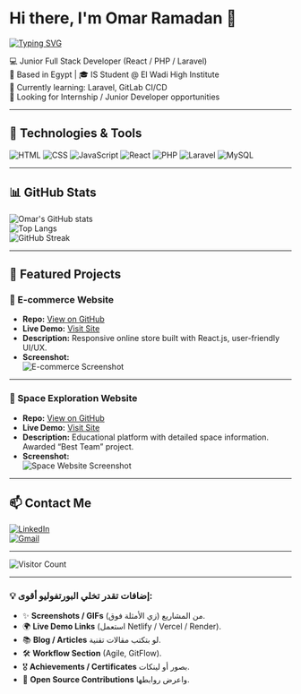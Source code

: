 # Hi there, I'm Omar Ramadan 👋

[![Typing SVG](https://readme-typing-svg.herokuapp.com?font=Fira+Code&size=24&pause=1000&color=00F7F7&center=true&vCenter=true&width=435&lines=Junior+Full+Stack+Developer;React+%7C+PHP+%7C+Laravel;Always+Learning+%F0%9F%9A%80)](https://git.io/typing-svg)

💻 Junior Full Stack Developer (React / PHP / Laravel)  
📍 Based in Egypt | 🎓 IS Student @ El Wadi High Institute  
🌱 Currently learning: Laravel, GitLab CI/CD  
🚀 Looking for Internship / Junior Developer opportunities  

---

## 🔧 Technologies & Tools
![HTML](https://img.shields.io/badge/HTML-orange?style=for-the-badge&logo=html5)
![CSS](https://img.shields.io/badge/CSS-blue?style=for-the-badge&logo=css3)
![JavaScript](https://img.shields.io/badge/JavaScript-yellow?style=for-the-badge&logo=javascript)
![React](https://img.shields.io/badge/React-blue?style=for-the-badge&logo=react)
![PHP](https://img.shields.io/badge/PHP-purple?style=for-the-badge&logo=php)
![Laravel](https://img.shields.io/badge/Laravel-red?style=for-the-badge&logo=laravel)
![MySQL](https://img.shields.io/badge/MySQL-blue?style=for-the-badge&logo=mysql)

---

## 📊 GitHub Stats
![Omar's GitHub stats](https://github-readme-stats.vercel.app/api?username=or455510&show_icons=true&theme=radical)  
![Top Langs](https://github-readme-stats.vercel.app/api/top-langs/?username=or455510&layout=compact&theme=radical)  
![GitHub Streak](https://github-readme-streak-stats.herokuapp.com/?user=or455510&theme=radical)

---

## 📌 Featured Projects

### 🛒 E-commerce Website
- **Repo:** [View on GitHub](https://github.com/or455510/ecommerce-project)  
- **Live Demo:** [Visit Site](https://your-ecommerce-demo-link.com)  
- **Description:** Responsive online store built with React.js, user-friendly UI/UX.  
- **Screenshot:**  
  ![E-commerce Screenshot](https://via.placeholder.com/600x300.png?text=E-commerce+Project)

---

### 🚀 Space Exploration Website
- **Repo:** [View on GitHub](https://github.com/or455510/space-website)  
- **Live Demo:** [Visit Site](https://your-space-demo-link.com)  
- **Description:** Educational platform with detailed space information. Awarded “Best Team” project.  
- **Screenshot:**  
  ![Space Website Screenshot](https://via.placeholder.com/600x300.png?text=Space+Project)

---

## 📫 Contact Me
[![LinkedIn](https://img.shields.io/badge/LinkedIn-Profile-blue?style=for-the-badge&logo=linkedin)](https://www.linkedin.com/in/omar-ramadan-4556b930a)  
[![Gmail](https://img.shields.io/badge/Gmail-OmarRamadan%40gmail.com-red?style=for-the-badge&logo=gmail)](mailto:OmarRamadan@gmail.com)

---

![Visitor Count](https://komarev.com/ghpvc/?username=or455510&color=blue&style=flat)

---

### 💡 إضافات تقدر تخلي البورتفوليو أقوى:
- ✨ **Screenshots / GIFs** من المشاريع (زي الأمثلة فوق).  
- 🌍 **Live Demo Links** (استعمل Netlify / Vercel / Render).  
- 📚 **Blog / Articles** لو بتكتب مقالات تقنية.  
- 🛠️ **Workflow Section** (Agile, GitFlow).  
- 🎖️ **Achievements / Certificates** بصور أو لينكات.  
- 🤝 **Open Source Contributions** واعرض روابطها.  
